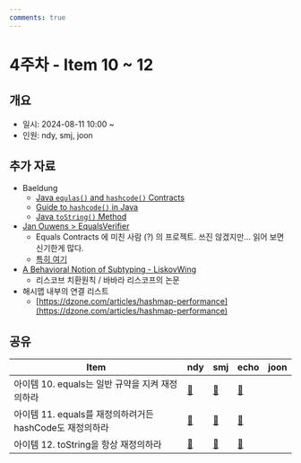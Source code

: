 ```yaml
---
comments: true
---
```

# 4주차 - Item 10 ~ 12

## 개요

- 일시: 2024-08-11 10:00 ~ 
- 인원:  ndy, smj, joon

## 추가 자료

- Baeldung 
	- [Java `equlas()` and `hashcode()` Contracts](https://www.baeldung.com/java-equals-hashcode-contracts)
	- [Guide to `hashcode()` in Java](https://www.baeldung.com/java-hashcode)
	- [Java `toString()` Method](https://www.baeldung.com/java-tostring)
- [Jan Ouwens > EqualsVerifier](https://jqno.nl/equalsverifier/)
	- Equals Contracts 에 미친 사람 (?) 의 프로젝트. 쓰진 않겠지만... 읽어 보면 신기한게 많다.
	- [특히 여기](https://jqno.nl/equalsverifier/manual/why-what-how/#what-does-equalsverifier-do)
 - [A Behavioral Notion of Subtyping - LiskovWing](https://www.cs.cmu.edu/~wing/publications/LiskovWing94.pdf)
 	- 리스코브 치환원칙 / 바바라 리스코프의 논문
  - 해시맵 내부의 연결 리스트
  	- [https://dzone.com/articles/hashmap-performance](https://dzone.com/articles/hashmap-performance)
## 공유

| Item                                    | ndy                                                                                                                                                                         | smj                                              | echo                              | joon |
| --------------------------------------- | --------------------------------------------------------------------------------------------------------------------------------------------------------------------------- | ------------------------------------------------ | --------------------------------- | ---- |
| 아이템 10. equals는 일반 규약을 지켜 재정의하라         | [📄](../chapter03/item10/ndy.md)                                                                                                                                            | [📄](https://shinminjin.github.io/posts/item10/) | [📄](../chapter03/item10/echo.md) |      |
| 아이템 11. equals를 재정의하려거든 hashCode도 재정의하라 | [🔗](https://tecoble.techcourse.co.kr/post/2020-07-29-equals-and-hashCode/)                                                                                                 | [📄](https://shinminjin.github.io/posts/item11/) | [📄](../chapter03/item11/echo.md) |      |
| 아이템 12. toString을 항상 재정의하라              | [🔗](https://velog.io/@0sunset0/%EC%9D%B4%ED%8E%99%ED%8B%B0%EB%B8%8C-%EC%9E%90%EB%B0%94-toString%EC%9D%84-%ED%95%AD%EC%83%81-%EC%9E%AC%EC%A0%95%EC%9D%98%ED%95%98%EB%9D%BC) | [📄](https://shinminjin.github.io/posts/item12/) | [📄](../chapter03/item12/echo.md) |      |

